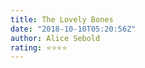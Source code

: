```yaml
---
title: The Lovely Bones
date: "2018-10-10T05:20:56Z"
author: Alice Sebold
rating: ⭐⭐⭐⭐
---
```


<style>

</style>
